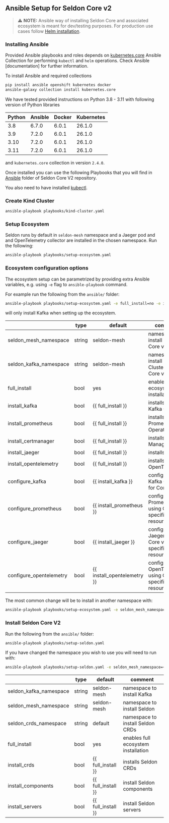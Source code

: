 ## Ansible Setup for Seldon Core v2

> :warning: **NOTE:** Ansible way of installing Seldon Core and associated ecosystem is meant for dev/testing purposes. For production use cases follow [Helm installation](https://docs.seldon.io/projects/seldon-core/en/v2/contents/getting-started/kubernetes-installation/helm.html).

### Installing Ansible

Provided Ansible playbooks and roles depends on [kubernetes.core](https://github.com/ansible-collections/kubernetes.core) Ansible Collection for performing `kubectl` and `helm` operations.
Check Ansible [documentation] for further information.


To install Ansible and required collections
```bash
pip install ansible openshift kubernetes docker
ansible-galaxy collection install kubernetes.core
```

We have tested provided instructions on Python 3.8 - 3.11 with following version of Python libraries

| Python | Ansible | Docker | Kubernetes |
|--------|---------|--------|------------|
| 3.8    | 6.7.0   | 6.0.1  | 26.1.0     |
| 3.9    | 7.2.0   | 6.0.1  | 26.1.0     |
| 3.10   | 7.2.0   | 6.0.1  | 26.1.0     |
| 3.11   | 7.2.0   | 6.0.1  | 26.1.0     |

and `kubernetes.core` collection in version `2.4.0`.


Once installed you can use the following Playbooks that you will find in [Ansible](https://github.com/SeldonIO/seldon-core/tree/v2/ansible) folder of Seldon Core V2 repository.

You also need to have installed [kubectl](https://kubernetes.io/docs/tasks/tools/install-kubectl-linux/).

### Create Kind Cluster

```bash
ansible-playbook playbooks/kind-cluster.yaml
```

### Setup Ecosystem

Seldon runs by default in `seldon-mesh` namespace and a Jaeger pod and  and OpenTelemetry collector are installed in the chosen namespace. Run the following:

```bash
ansible-playbook playbooks/setup-ecosystem.yaml
```

### Ecosystem configuration options

The ecosystem setup can be parametrized by providing extra Ansible variables, e.g. using `-e` flag to `ansible-playbook` command.

For example run the following from the `ansible/` folder:
```bash
ansible-playbook playbooks/setup-ecosystem.yaml -e full_install=no -e install_kafka=yes
```
will only install Kafka when setting up the ecosystem.

|                         | type   | default                     | comment                                                  |
|-------------------------|--------|-----------------------------|----------------------------------------------------------|
| seldon_mesh_namespace   | string | seldon-mesh                 | namespace to install Seldon Core v2                      |
| seldon_kafka_namespace  | string | seldon-mesh                 | namespace to install Kafka Cluster for Core v2           |
| full_install            | bool   | yes                         | enables full ecosystem installation                      |
| install_kafka           | bool   | {{ full_install }}          | installs Strimzi Kafka Operator                          |
| install_prometheus      | bool   | {{ full_install }}          | installs Prometheus Operator                             |
| install_certmanager     | bool   | {{ full_install }}          | installs Cert Manager                                    |
| install_jaeger          | bool   | {{ full_install }}          | installs Jaeger                                          |
| install_opentelemetry   | bool   | {{ full_install }}          | installs OpenTelemetry                                   |
| configure_kafka         | bool   | {{ install_kafka }}         | configures Kafka Cluster for Core v2                     |
| configure_prometheus    | bool   | {{ install_prometheus }}    | configure Prometheus using Core v2 specific resources    |
| configure_jaeger        | bool   | {{ install_jaeger }}        | configure Jaeger using Core v2 specific resources        |
| configure_opentelemetry | bool   | {{ install_opentelemetry }} | configure OpenTelemetry using Core v2 specific resources |

The most common change will be to install in another namespace with:

```bash
ansible-playbook playbooks/setup-ecosystem.yaml -e seldon_mesh_namespace=<mynamespace>
```

### Install Seldon Core V2

Run the following from the `ansible/` folder:

```bash
ansible-playbook playbooks/setup-seldon.yaml
```

If you have changed the namespace you wish to use you will need to run with:

```bash
ansible-playbook playbooks/setup-seldon.yaml -e seldon_mesh_namespace=<mynamespace>
```

|                         | type   | default                     | comment                                                 |
|-------------------------|--------|-----------------------------|---------------------------------------------------------|
| seldon_kafka_namespace  | string | seldon-mesh                 | namespace to install Kafka                              |
| seldon_mesh_namespace   | string | seldon-mesh                 | namespace to install Seldon                             |
| seldon_crds_namespace   | string | default                     | namespace to install Seldon CRDs                        |
| full_install            | bool   | yes                         | enables full ecosystem installation                     |
| install_crds            | bool   | {{ full_install }}          | installs Seldon CRDs                                    |
| install_components      | bool   | {{ full_install }}          | install Seldon components                               |
| install_servers         | bool   | {{ full_install }}          | install Seldon servers                                  |
